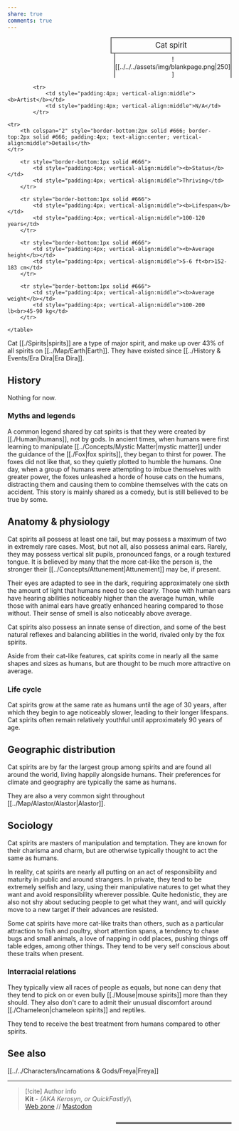 ```yaml
---  
share: true  
comments: true  
---  
```

  
<div>  
  <span style="float:right; width:260px; margin-left:14px; border:2px solid #666; line-height:1.5; font-size:larger; text-align:center; padding:4px">Cat spirit</span>  
  </div>  
  
  <span style="float:right; clear:right; width:260px; margin-left:14px; border-left:2px solid #666; border-right:2px solid #666; border-collapse:collapse; text-align:center; padding-top:4px">![[../../../assets/img/blankpage.png|250]]</span>  
  
  <div class="" style="float:right; clear:right">  
    <table class="" style="float:right; clear:right; width:260px; margin-left:14px; margin-bottom:7px; border:2px solid #666; border-collapse:collapse; line-height:1.5; font-size:small">  
			  
			<tr>  
				<td style="padding:4px; vertical-align:middle"><b>Artist</b></td>  
				<td style="padding:4px; vertical-align:middle">N/A</td>  
			</tr>  
	  
	<tr>  
		<th colspan="2" style="border-bottom:2px solid #666; border-top:2px solid #666; padding:4px; text-align:center; vertical-align:middle">Details</th>  
	</tr>  
	  
		<tr style="border-bottom:1px solid #666">  
			<td style="padding:4px; vertical-align:middle"><b>Status</b></td>  
			<td style="padding:4px; vertical-align:middle">Thriving</td>  
		</tr>  
	  
		<tr style="border-bottom:1px solid #666">  
			<td style="padding:4px; vertical-align:middle"><b>Lifespan</b></td>  
			<td style="padding:4px; vertical-align:middle">100-120 years</td>  
		</tr>  
	  
		<tr style="border-bottom:1px solid #666">  
			<td style="padding:4px; vertical-align:middle"><b>Average height</b></td>  
			<td style="padding:4px; vertical-align:middle">5-6 ft<br>152-183 cm</td>  
		</tr>  
		  
		<tr style="border-bottom:1px solid #666">  
			<td style="padding:4px; vertical-align:middle"><b>Average weight</b></td>  
			<td style="padding:4px; vertical-align:middle">100-200 lb<br>45-90 kg</td>  
		</tr>  
		  
    </table>  
  </div>  
  
Cat [[./Spirits|spirits]] are a type of major spirit, and make up over 43% of all spirits on [[../Map/Earth|Earth]]. They have existed since [[../History & Events/Era Dira|Era Dira]].  
  
## History  
  
Nothing for now.  
  
### Myths and legends  
  
A common legend shared by cat spirits is that they were created by [[./Human|humans]], not by gods. In ancient times, when humans were first learning to manipulate [[../Concepts/Mystic Matter|mystic matter]] under the guidance of the [[./Fox|fox spirits]], they began to thirst for power. The foxes did not like that, so they quietly plotted to humble the humans. One day, when a group of humans were attempting to imbue themselves with greater power, the foxes unleashed a horde of house cats on the humans, distracting them and causing them to combine themselves with the cats on accident. This story is mainly shared as a comedy, but is still believed to be true by some.  
  
## Anatomy & physiology  
  
Cat spirits all possess at least one tail, but may possess a maximum of two in extremely rare cases. Most, but not all, also possess animal ears. Rarely, they may possess vertical slit pupils, pronounced fangs, or a rough textured tongue. It is believed by many that the more cat-like the person is, the stronger their [[../Concepts/Attunement|Attunement]] may be, if present.  
  
Their eyes are adapted to see in the dark, requiring approximately one sixth the amount of light that humans need to see clearly. Those with human ears have hearing abilities noticeably higher than the average human, while those with animal ears have greatly enhanced hearing compared to those without. Their sense of smell is also noticeably above average.  
  
Cat spirits also possess an innate sense of direction, and some of the best natural reflexes and balancing abilities in the world, rivaled only by the fox spirits.  
  
Aside from their cat-like features, cat spirits come in nearly all the same shapes and sizes as humans, but are thought to be much more attractive on average.  
  
### Life cycle  
  
Cat spirits grow at the same rate as humans until the age of 30 years, after which they begin to age noticeably slower, leading to their longer lifespans. Cat spirits often remain relatively youthful until approximately 90 years of age.  
  
## Geographic distribution  
  
Cat spirits are by far the largest group among spirits and are found all around the world, living happily alongside humans. Their preferences for climate and geography are typically the same as humans.  
  
They are also a very common sight throughout [[../Map/Alastor/Alastor|Alastor]].  
  
## Sociology  
  
Cat spirits are masters of manipulation and temptation. They are known for their charisma and charm, but are otherwise typically thought to act the same as humans.  
  
In reality, cat spirits are nearly all putting on an act of responsibility and maturity in public and around strangers. In private, they tend to be extremely selfish and lazy, using their manipulative natures to get what they want and avoid responsibility wherever possible. Quite hedonistic, they are also not shy about seducing people to get what they want, and will quickly move to a new target if their advances are resisted.  
  
Some cat spirits have more cat-like traits than others, such as a particular attraction to fish and poultry, short attention spans, a tendency to chase bugs and small animals, a love of napping in odd places, pushing things off table edges, among other things. They tend to be very self conscious about these traits when present.  
  
### Interracial relations  
  
They typically view all races of people as equals, but none can deny that they tend to pick on or even bully [[./Mouse|mouse spirits]] more than they should. They also don't care to admit their unusual discomfort around [[./Chameleon|chameleon spirits]] and reptiles.  
  
They tend to receive the best treatment from humans compared to other spirits.  
  
## See also  
  
[[../../Characters/Incarnations & Gods/Freya|Freya]]  
  
-----  
> [!cite] Author info  
> **Kit** - *(AKA Kerosyn, or QuickFastly)*\  
> [Web zone](https://kitabe.link) // [Mastodon](https://social.tripulse.net/@kit)